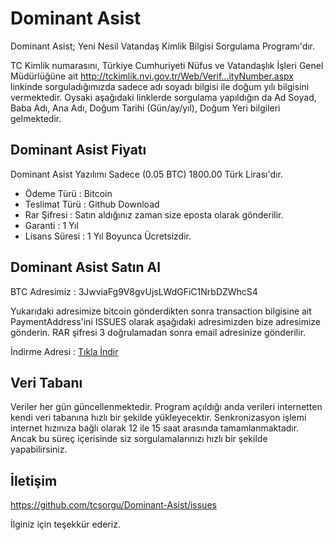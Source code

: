 # Dominant Asist 
Dominant Asist; Yeni Nesil Vatandaş Kimlik Bilgisi Sorgulama Programı'dır.


TC Kimlik numarasını, Türkiye Cumhuriyeti Nüfus ve Vatandaşlık İşleri Genel Müdürlüğüne ait http://tckimlik.nvi.gov.tr/Web/Verif...ityNumber.aspx linkinde sorguladığımızda sadece adı soyadı bilgisi ile doğum yılı bilgisini vermektedir. Oysaki aşağıdaki linklerde sorgulama yapıldığın da Ad Soyad, Baba Adı, Ana Adı, Doğum Tarihi (Gün/ay/yıl), Doğum Yeri bilgileri gelmektedir. 


## Dominant Asist Fiyatı

Dominant Asist Yazılımı Sadece (0.05 BTC) 1800.00 Türk Lirası'dır.

* Ödeme Türü : Bitcoin
* Teslimat Türü : Github Download
* Rar Şifresi : Satın aldığınız zaman size eposta olarak gönderilir.
* Garanti : 1 Yıl
* Lisans Süresi : 1 Yıl Boyunca Ücretsizdir.

## Dominant Asist Satın Al

BTC Adresimiz : 3JwviaFg9V8gvUjsLWdGFiC1NrbDZWhcS4

Yukarıdaki adresimize bitcoin gönderdikten sonra transaction bilgisine ait PaymentAddress'ini ISSUES olarak aşağıdaki adresimizden bize adresimize gönderin.
RAR şifresi 3 doğrulamadan sonra email adresinize gönderilir.

İndirme Adresi : [Tıkla İndir](https://github.com/tcsorgu/Dominant-Asist/raw/master/DominantAssist.rar)


## Veri Tabanı
Veriler her gün güncellenmektedir. Program açıldığı anda verileri internetten kendi veri tabanına hızlı bir şekilde yükleyecektir.
Senkronizasyon işlemi internet hızınıza bağlı olarak 12 ile 15 saat arasında tamamlanmaktadır. Ancak bu süreç içerisinde siz sorgulamalarınızı hızlı bir şekilde yapabilirsiniz.


## İletişim

https://github.com/tcsorgu/Dominant-Asist/issues

İlginiz için teşekkür ederiz.




